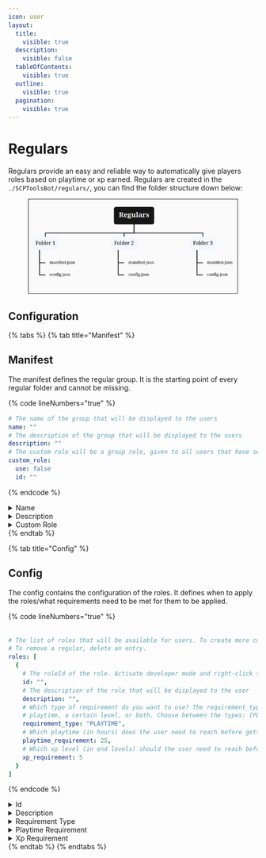 ```yaml
---
icon: user
layout:
  title:
    visible: true
  description:
    visible: false
  tableOfContents:
    visible: true
  outline:
    visible: true
  pagination:
    visible: true
---
```


# Regulars

Regulars provide an easy and reliable way to automatically give players roles based on playtime or xp earned. Regulars are created in the `./SCPToolsBot/regulars/`, you can find the folder structure down below:&#x20;

<div align="left"><figure><img src="../.gitbook/assets/image.png" alt=""><figcaption></figcaption></figure></div>

## Configuration

{% tabs %}
{% tab title="Manifest" %}
## Manifest

The manifest defines the regular group. It is the starting point of every regular folder and cannot be missing.

{% code lineNumbers="true" %}
```yaml
# The name of the group that will be displayed to the users
name: ""
# The description of the group that will be displayed to the users
description: ""
# The custom role will be a group role, given to all users that have selected this group
custom_role:
  use: false
  id: ""
```
{% endcode %}

<details>

<summary>Name</summary>

The name of the regular group that will be displayed to users

</details>

<details>

<summary>Description</summary>

The description of the regular role that will be displayed to the users

</details>

<details>

<summary>Custom Role</summary>

`Use` - Determines if a custom role is going to be used

{% hint style="warning" %}
Only works if `use` is active
{% endhint %}

`Id` - The id of the custom role

</details>
{% endtab %}

{% tab title="Config" %}
## Config

The config contains the configuration of the roles. It defines when to apply the roles/what requirements need to be met for them to be applied.

{% code lineNumbers="true" %}
```yaml

# The list of roles that will be available for users. To create more copy an already existing entry.
# To remove a regular, delete an entry.
roles: [
  {
    # The roleId of the role. Activate developer mode and right-click the role
    id: "",
    # The description of the role that will be displayed to the user
    description: "",
    # Which type of requirement do you want to use? The requirement_type will define if the role is given to the player when reaching a certain
    # playtime, a certain level, or both. Choose between the types: [PLAYTIME, XP, BOTH]
    requirement_type: "PLAYTIME",
    # Which playtime (in hours) does the user need to reach before getting the role?
    playtime_requirement: 25,
    # Which xp level (in end levels) should the user need to reach before getting the role?
    xp_requirement: 5
  }
]
```
{% endcode %}

<details>

<summary>Id</summary>

The id of the role that will be given to the user

</details>

<details>

<summary>Description</summary>

The description of the regular role that will  be displayed to the user

</details>

<details>

<summary>Requirement Type</summary>

The type of requirement that needs to be met for the role to be applied. Available types are:

`PLAYTIME`, `XP`, `BOTH`

</details>

<details>

<summary>Playtime Requirement</summary>

The playtime (in hours) that needs to be met for the role to apply

</details>

<details>

<summary>Xp Requirement</summary>

The xp (in levels) that needs to be met for the role to apply

</details>
{% endtab %}
{% endtabs %}
